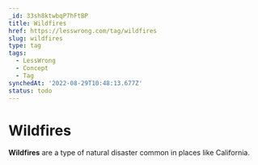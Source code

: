 ```yaml
---
_id: 33sh8ktwbqP7hFtBP
title: Wildfires
href: https://lesswrong.com/tag/wildfires
slug: wildfires
type: tag
tags:
  - LessWrong
  - Concept
  - Tag
synchedAt: '2022-08-29T10:48:13.677Z'
status: todo
---
```


# Wildfires

**Wildfires** are a type of natural disaster common in places like California.
